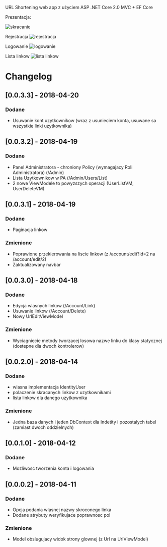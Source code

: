 ﻿URL Shortening web app z użyciem ASP .NET Core 2.0 MVC + EF Core

Prezentacja:

![skracanie](https://i.imgur.com/DfUYxlE.gif)

Rejestracja
![rejestracja](https://i.imgur.com/wmVP7VA.gif)

Logowanie
![logowanie](https://i.imgur.com/5VoofXU.gif)

Lista linkow
![lista linkow](https://i.imgur.com/bC8lq8t.png)

# Changelog

## [0.0.3.3] - 2018-04-20
### Dodane
- Usuwanie kont uzytkownikow (wraz z usunieciem konta, usuwane sa wszystkie linki uzytkownika)


## [0.0.3.2] - 2018-04-19
### Dodane
- Panel Administratora - chroniony Policy (wymagajacy Roli Administratora) (/Admin)
- Lista Uzytkownikow w PA (/Admin/Users/List)
- 2 nowe ViewModele to powyzszych operacji (UserListVM, UserDeleteVM)

## [0.0.3.1] - 2018-04-19
### Dodane
- Paginacja linkow

### Zmienione
- Poprawione przekierowania na liscie linkow (z /account/edit?id=2 na /account/edit/2)
- Zaktualizowany navbar

## [0.0.3.0] - 2018-04-18
### Dodane
- Edycja wlasnych linkow (/Account/Link)
- Usuwanie linkow (/Account/Delete)
- Nowy UrlEditViewModel

### Zmienione
- Wyciagniecie metody tworzacej losowa nazwe linku do klasy statycznej (dostepne dla dwoch kontrolerow)

## [0.0.2.0] - 2018-04-14
### Dodane
- wlasna implementacja IdentityUser
- polaczenie skracanych linkow z uzytkownikami
- lista linkow dla danego uzytkownika

### Zmienione
- Jedna baza danych i jeden DbContext dla Indetity i pozostalych tabel (zamiast dwoch oddzielnych) 

## [0.0.1.0] - 2018-04-12
### Dodane
- Mozliwosc tworzenia konta i logowania

## [0.0.0.2] - 2018-04-11
### Dodane
- Opcja podania wlasnej nazwy skroconego linka
- Dodane atrybuty weryfikujace poprawnosc pol

### Zmienione
- Model obslugujacy widok strony glownej (z Url na UrlViewModel)